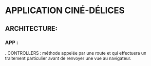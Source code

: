 # APPLICATION CINÉ-DÉLICES

## ARCHITECTURE:

### APP : 

. CONTROLLERS : méthode appelée par une route et qui effectuera un traitement particulier avant de renvoyer une vue au navigateur.